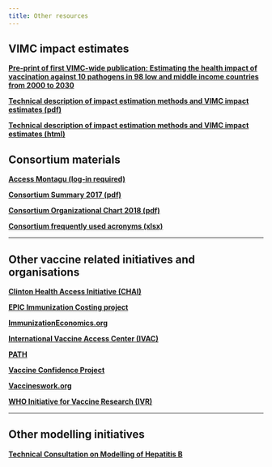 ```yaml
---   
title: Other resources   
---   
```

## VIMC impact estimates

**[Pre-print of first VIMC-wide publication: Estimating the health impact of vaccination against 10 pathogens in 98 low and middle income countries from 2000 to 2030](https://medrxiv.org/cgi/content/short/19004358v1)**

**[Technical description of impact estimation methods and VIMC impact estimates (pdf)](/resources/VIMC_impact_estimates.pdf)**

**[Technical description of impact estimation methods and VIMC impact estimates (html)](/resources/VIMC_impact_estimates.html)**

## Consortium materials

**[Access Montagu (log-in required)](https://montagu.vaccineimpact.org/)**   

**[Consortium Summary 2017 (pdf)](/resources/VIMC_consortium_summary_2017.pdf)**

**[Consortium Organizational Chart 2018 (pdf)](/resources/VIMC_organogram_2018.pdf)**    

**[Consortium frequently used acronyms (xlsx)](/resources/VIMC_acronyms_July_2017.xlsx)**      

---        

## Other vaccine related initiatives and organisations

**[Clinton Health Access Initiative (CHAI)](http://www.clintonhealthaccess.org/program/vaccines/)**      

**[EPIC Immunization Costing project](https://www.hsph.harvard.edu/epic/)**    

**[ImmunizationEconomics.org](http://immunizationeconomics.org/)**   

**[International Vaccine Access Center (IVAC)](http://www.jhsph.edu/research/centers-and-institutes/ivac/)**  

**[PATH](http://www.path.org/)**      

**[Vaccine Confidence Project](http://www.vaccineconfidence.org/)**      

**[Vaccineswork.org](http://www.vaccineswork.org/)**       

**[WHO Initiative for Vaccine Research (IVR)](http://www.who.int/immunization/en/)**      

---

## Other modelling initiatives

**[Technical Consultation on Modelling of Hepatitis B](/resources/VIMC_HBV_Meeting_Report_July18.pdf)** 





